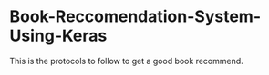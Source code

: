 # Book-Reccomendation-System-Using-Keras
This is the protocols to follow to get a good book recommend.
